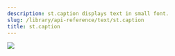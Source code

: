 ```yaml
---
description: st.caption displays text in small font.
slug: /library/api-reference/text/st.caption
title: st.caption
---
```


<Autofunction function="streamlit.caption" />

<Image src="/images/api/st.caption.png" clean />